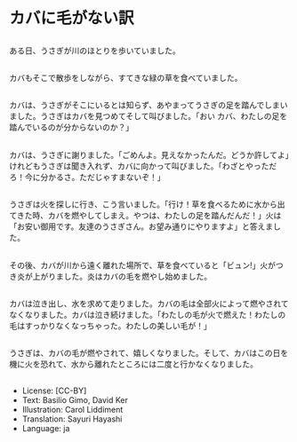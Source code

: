 # カバに毛がない訳

##
ある日、うさぎが川のほとりを歩いていました。

##
カバもそこで散歩をしながら、すてきな緑の草を食べていました。

##
カバは、うさぎがそこにいるとは知らず、あやまってうさぎの足を踏んでしまいました。うさぎはカバを見つめてそして叫びました。「おい カバ、わたしの足を踏んでいるのが分からないのか？」

##
カバは、うさぎに謝りました。「ごめんよ。見えなかったんだ。どうか許してよ」けれどもうさぎは聞き入れず、カバに向かって叫びました。「わざとやっただろ！今に分かるさ。ただじゃすまないぞ！」

##
うさぎは火を探しに行き、こう言いました。「行け！草を食べるために水から出てきた時、カバを燃やしてしまえ。やつは、わたしの足を踏んだんだ！」火は「お安い御用です。友達のうさぎさん。お望み通りにやりますよ」と答えました。

##
その後、カバが川から遠く離れた場所で、草を食べていると「ビュン!」火がつき炎が上がりました。炎はカバの毛を燃やし始めました。

##
カバは泣き出し、水を求めて走りました。カバの毛は全部火によって燃やされてなくなりました。カバは泣き続けました。「わたしの毛が火で燃えた！わたしの毛はすっかりなくなっちゃった。わたしの美しい毛が！」

##
うさぎは、カバの毛が燃やされて、嬉しくなりました。そして、カバはこの日を機に火を恐れて、水から離れたところには二度と行かなくなりました。

##
* License: [CC-BY]
* Text: Basilio Gimo, David Ker
* Illustration: Carol Liddiment
* Translation: Sayuri Hayashi
* Language: ja
